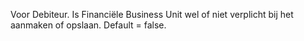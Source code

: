 Voor Debiteur.
Is Financiële Business Unit wel of niet verplicht bij het aanmaken of opslaan. 
Default = false.

